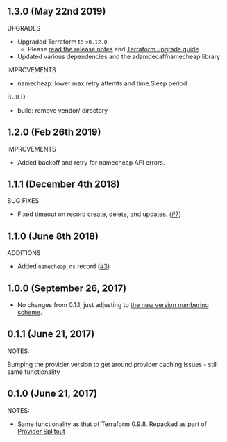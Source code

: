 ## 1.3.0 (May 22nd 2019)

UPGRADES

- Upgraded Terraform to `v0.12.0`
   - Please [read the release notes](https://github.com/hashicorp/terraform/releases/tag/v0.12.0) and [Terraform upgrade guide](https://www.terraform.io/upgrade-guides/0-12.html)
- Updated various dependencies and the adamdecaf/namecheap library

IMPROVEMENTS

- namecheap: lower max retry attemts and time.Sleep period

BUILD

- build: remove vendor/ directory

## 1.2.0 (Feb 26th 2019)

IMPROVEMENTS

- Added backoff and retry for namecheap API errors.

## 1.1.1 (December 4th 2018)

BUG FIXES

- Fixed timeout on record create, delete, and updates. ([#7](https://github.com/adamdecaf/terraform-provider-namecheap/issues/7))

## 1.1.0 (June 8th 2018)

ADDITIONS

* Added `namecheap_ns` record ([#3](https://github.com/adamdecaf/terraform-provider-namecheap/pull/3))

## 1.0.0 (September 26, 2017)

* No changes from 0.1.1; just adjusting to [the new version numbering scheme](https://www.hashicorp.com/blog/hashicorp-terraform-provider-versioning/).

## 0.1.1 (June 21, 2017)

NOTES:

Bumping the provider version to get around provider caching issues - still same functionality

## 0.1.0 (June 21, 2017)

NOTES:

* Same functionality as that of Terraform 0.9.8. Repacked as part of [Provider Splitout](https://www.hashicorp.com/blog/upcoming-provider-changes-in-terraform-0-10/)
